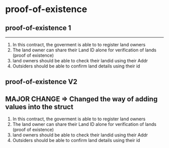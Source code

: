 # proof-of-existence

## proof-of-existence 1
---------------------------------------------------------------------
1. In this contract, the goverment is able to to register land owners 
2. The land owner can share their Land ID alone for verification of lands (proof of existence)
3. land owners should be able to check their landid using their Addr 
4. Outsiders should be able to confirm land details using their  id

##  proof-of-existence V2
## MAJOR CHANGE => Changed the way of adding values into the struct 
1. In this contract, the goverment is able to to register land owners 
2. The land owner can share their Land ID alone for verification of lands (proof of existence)
3. land owners should be able to check their landid using their Addr 
4. Outsiders should be able to confirm land details using their  id
